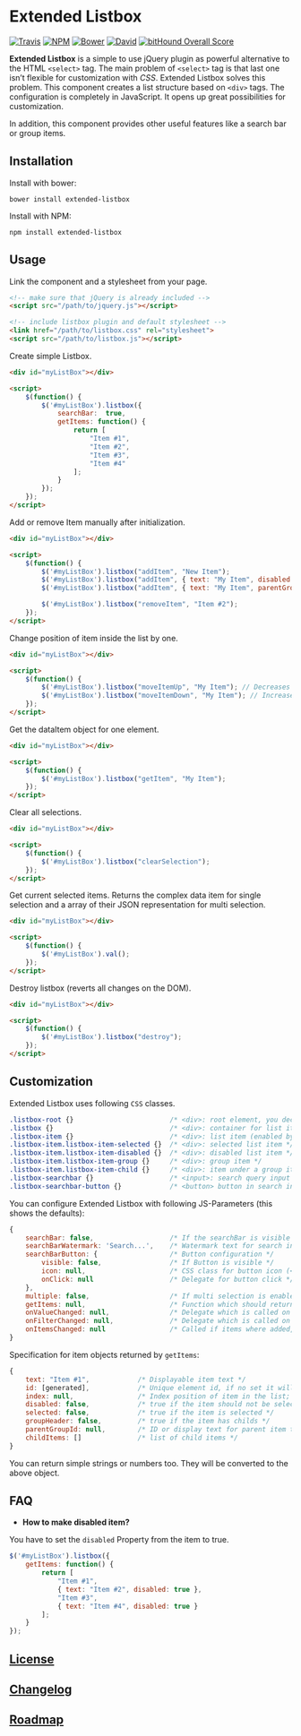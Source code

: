 # Extended Listbox


[![Travis](https://img.shields.io/travis/code-chris/extended-listbox.svg?branch=master)](https://travis-ci.org/code-chris/extended-listbox)
[![NPM](https://img.shields.io/npm/v/extended-listbox.svg)](https://www.npmjs.com/package/extended-listbox)
[![Bower](https://img.shields.io/bower/v/extended-listbox.svg)](https://github.com/code-chris/extended-listbox)
[![David](https://img.shields.io/david/dev/code-chris/extended-listbox.svg)](https://david-dm.org/code-chris/extended-listbox)
[![bitHound Overall Score](https://www.bithound.io/github/code-chris/extended-listbox/badges/score.svg)](https://www.bithound.io/github/code-chris/extended-listbox)


**Extended Listbox** is a simple to use jQuery plugin as powerful
alternative to the HTML `<select>` tag. The main problem of
`<select>` tag is that last one isn’t flexible for customization with
*CSS*. Extended Listbox solves this problem. This component creates a list
structure based on `<div>` tags. The configuration is completely in
JavaScript. It opens up great possibilities for customization.

In addition, this component provides other useful features like a search
bar or group items.

## Installation

Install with bower:
```
bower install extended-listbox
```
Install with NPM:
```
npm install extended-listbox
```


## Usage

Link the component and a stylesheet from your page.

```html
<!-- make sure that jQuery is already included -->
<script src="/path/to/jquery.js"></script>

<!-- include listbox plugin and default stylesheet -->
<link href="/path/to/listbox.css" rel="stylesheet">
<script src="/path/to/listbox.js"></script>
```

Create simple Listbox.

```html
<div id="myListBox"></div>

<script>
	$(function() {
		$('#myListBox').listbox({
			searchBar:  true,
			getItems: function() {
				return [
					"Item #1",
					"Item #2",
					"Item #3",
					"Item #4"
				];
			}
		});
	});
</script>
```

Add or remove Item manually after initialization.

```html
<div id="myListBox"></div>

<script>
	$(function() {
		$('#myListBox').listbox("addItem", "New Item");
		$('#myListBox').listbox("addItem", { text: "My Item", disabled: true });
		$('#myListBox').listbox("addItem", { text: "My Item", parentGroupId: "My Parent" });

		$('#myListBox').listbox("removeItem", "Item #2");
	});
</script>
```

Change position of item inside the list by one.

```html
<div id="myListBox"></div>

<script>
	$(function() {
		$('#myListBox').listbox("moveItemUp", "My Item"); // Decreases the index based position by one.
		$('#myListBox').listbox("moveItemDown", "My Item"); // Increases the index based position by one.
	});
</script>
```

Get the dataItem object for one element.

```html
<div id="myListBox"></div>

<script>
	$(function() {
		$('#myListBox').listbox("getItem", "My Item");
	});
</script>
```

Clear all selections.

```html
<div id="myListBox"></div>

<script>
	$(function() {
		$('#myListBox').listbox("clearSelection");
	});
</script>
```

Get current selected items. Returns the complex data item for single
selection and a array of their JSON representation for multi selection.

```html
<div id="myListBox"></div>

<script>
	$(function() {
		$('#myListBox').val();
	});
</script>
```

Destroy listbox (reverts all changes on the DOM).

```html
<div id="myListBox"></div>

<script>
	$(function() {
  		$('#myListBox').listbox("destroy");
	});
</script>
```


## Customization


Extended Listbox uses following `CSS` classes.

```css
.listbox-root {}                        /* <div>: root element, you declared in the DOM */
.listbox {}                             /* <div>: container for list items */
.listbox-item {}                        /* <div>: list item (enabled by default) */
.listbox-item.listbox-item-selected {}  /* <div>: selected list item */
.listbox-item.listbox-item-disabled {}  /* <div>: disabled list item */
.listbox-item.listbox-item-group {}     /* <div>: group item */
.listbox-item.listbox-item-child {}     /* <div>: item under a group item */
.listbox-searchbar {}                   /* <input>: search query input */
.listbox-searchbar-button {}            /* <button> button in search input field */
```

You can configure Extended Listbox with following JS-Parameters (this shows the
defaults):

```javascript
{
	searchBar: false,                   /* If the searchBar is visible */
    searchBarWatermark: 'Search...',    /* Watermark text for search input */
    searchBarButton: {                  /* Button configuration */
        visible: false,                 /* If Button is visible */
        icon: null,                     /* CSS class for button icon (<i> tag) */
        onClick: null                   /* Delegate for button click */
    },
    multiple: false,                    /* If multi selection is enabled */
    getItems: null,                     /* Function which should return a array of items (see below) */
    onValueChanged: null,               /* Delegate which is called on selection changes */
    onFilterChanged: null,              /* Delegate which is called on search query changes */
    onItemsChanged: null                /* Called if items where added, removed or their position changed */
}
```

Specification for item objects returned by ``getItems``:

```javascript
{
	text: "Item #1",            /* Displayable item text */
    id: [generated],            /* Unique element id, if no set it will be generated like listboxitem8294854 */
    index: null,                /* Index position of item in the list; only used for manual addItem calls. */
    disabled: false,            /* true if the item should not be selectable */
    selected: false,            /* true if the item is selected */
    groupHeader: false,         /* true if the item has childs */
    parentGroupId: null,        /* ID or display text for parent item to use; only used for manual addItem calls. */
    childItems: []              /* list of child items */
}
```

You can return simple strings or numbers too. They will be converted to the above object.


## FAQ

- **How to make disabled item?**

You have to set the ``disabled`` Property from the item to true.

```javascript
$('#myListBox').listbox({
	getItems: function() {
		return [
			"Item #1",
			{ text: "Item #2", disabled: true },
			"Item #3",
			{ text: "Item #4", disabled: true }
		];
	}
});
```

[License](https://github.com/code-chris/extended-listbox/blob/master/LICENSE)
--------
[Changelog](https://github.com/code-chris/extended-listbox/blob/master/doc/CHANGELOG.md)
----------
[Roadmap](https://github.com/code-chris/extended-listbox/blob/master/doc/ROADMAP.md)
--------
